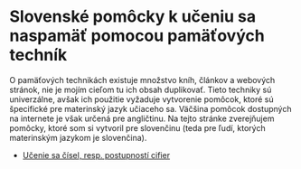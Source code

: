 # Slovenské pomôcky k učeniu sa naspamäť pomocou pamäťových techník

O pamäťových technikách existuje množstvo kníh, článkov a webových stránok, nie je mojím cieľom tu ich obsah duplikovať.
Tieto techniky sú univerzálne, avšak ich použitie vyžaduje vytvorenie pomôcok, ktoré sú špecifické pre materinský jazyk
učiaceho sa. Väčšina pomôcok dostupných na internete je však určená pre angličtinu. Na tejto stránke zverejňujem
pomôcky, ktoré som si vytvoril pre slovenčinu (teda pre ľudí, ktorých materinským jazykom je slovenčina).

* [Učenie sa čísel, resp. postupností cifier](CISLA.md)
